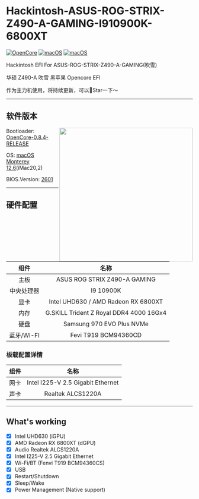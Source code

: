 # Hackintosh-ASUS-ROG-STRIX-Z490-A-GAMING-I910900K-6800XT
[![OpenCore](https://img.shields.io/badge/OpenCore-0.8.4-1ac3d4)](https://github.com/acidanthera/OpenCorePkg/releases/latest)
[![macOS](https://img.shields.io/badge/macOS-12.6-c62eb8)](https://www.apple.com.cn/macos/monterey/)
[![macOS](https://img.shields.io/badge/macOS-13%20beta-ffb84a)](https://www.apple.com.cn/macos/macos-ventura-preview/)

Hackintosh EFI For ASUS-ROG-STRIX-Z490-A-GAMING(吹雪)

华硕 Z490-A 吹雪 黑苹果 Opencore EFI

作为主力机使用，将持续更新，可以🌟Star一下～

---
## 软件版本

<img src="https://rog.asus.com/websites/global/products/enapehclupql13s5/img/z490/kv/hero.png" align="right" width="360" />

Bootloader: [OpenCore-0.8.4-RELEASE](https://github.com/acidanthera/OpenCorePkg/releases/tag/0.8.4)

OS: [macOS Monterey 12.6](https://www.apple.com/macos/monterey/)(iMac20,2)

BIOS.Version: [2601](https://rog.asus.com.cn/motherboards/rog-strix/rog-strix-z490-a-gaming-model/helpdesk_bios/)

---

## 硬件配置

|    组件    |                  名称                   |
|:----------:|:---------------------------------------:|
|    主板    |      ASUS ROG STRIX Z490-A GAMING       |
| 中央处理器 |                I9 10900K                |
|    显卡    |   Intel UHD630 / AMD Radeon RX 6800XT   |
|    内存    | G.SKILL Trident Z Royal DDR4 4000 16Gx4 |
|    硬盘    |        Samsung 970 EVO Plus NVMe        |
| 蓝牙/WI-FI |          Fevi T919 BCM94360CD           |

### 板载配置详情

| 组件 |               名称                |
|:----:|:---------------------------------:|
| 网卡 | Intel I225-V 2.5 Gigabit Ethernet |
| 声卡 |         Realtek ALCS1220A         |

---

## What's working
- [x] Intel UHD630 (iGPU)
- [x] AMD Radeon RX 6800XT (dGPU)
- [x] Audio Realtek ALCS1220A
- [x] Intel I225-V 2.5 Gigabit Ethernet
- [x] Wi-Fi/BT (Fenvi T919 BCM94360CS)
- [x] USB
- [x] Restart/Shutdown
- [x] Sleep/Wake
- [x] Power Management (Native support)